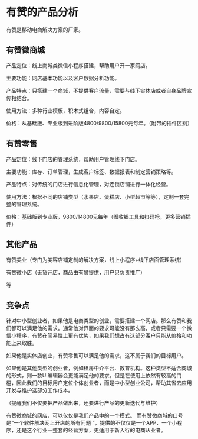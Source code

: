 # 有赞的产品分析

有赞是移动电商解决方案的厂家。

## 有赞微商城

产品定位：线上商城类微信小程序搭建，帮助用户开一家网店。

主要功能：网店基本功能以及客户数据分析功能。

产品特点：只搭建一个商城，不提供客户流量，需要与线下实体店或者自身品牌宣传相结合。

使用方法：多种行业模板，积木式组合，内容自定。

价格：从基础版、专业版到进阶版4800/9800/15800元每年。（附带的插件区别）

## 有赞零售

产品定位：线下门店的管理系统，帮助用户管理线下门店。

主要功能：库存、订单管理，生成客户标签、数据报表和制定营销策略等。

产品特点：对传统的门店进行信息化管理，对连锁店铺进行一体化经营。

使用方法：根据不同的店铺类型（水果店、蛋糕店、小型超市等等），定制一套完整的管理系统。

价格：基础版到专业版，9800/14800元每年（赠收银工具和扫码枪，更多营销插件）

## 其他产品

有赞美业（专门为美容店铺定制的解决方案，线上小程序+线下店面管理系统）

有赞微小店（无货开店，商品由有赞提供，用户只负责推广）

等

## 竞争点

针对中小型创业者，如果他是电商类型的创业，需要搭建一个网店。那么有赞和我们都可以满足他的需求。通常他对界面的要求可能没有那么高，或者只需要一个微信小程序，有赞在简易性上更有优势，如果我们想占有这部分客户只能从价格和功能上来取胜。

如果他是实体店创业，有赞零售可以满足他的需求，这不属于我们的目标用户。

如果他是其他类型的创业者，例如租房中介平台、教育机构。这种类型不适合商城的形式，则一款UI编辑器会更能满足他的要求。但是在使用上依然有较高的门槛，因此我们的目标用户定位个体创业者，而是中小型创业公司，帮助其省去应用开发与维护这部分工作成本。

（提醒我们不仅要把产品做出来，还要进行产品的更新迭代与维护）

有赞微商城的网店，可以仅仅是我们产品中的一个模式。 而有赞微商城的口号是“一个软件解决网上开店的所有问题 ”，提供的不仅仅是一个APP、一个小程序，还是这个行业一整套的经营方案，更适用于新入行的电商从业者。